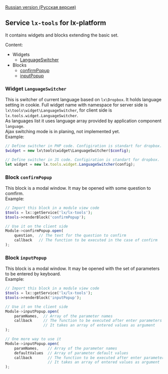 [Russian version (Русская версия)](https://github.com/epicoon/lx-tools/blob/master/README-ru.md)

## Service `lx-tools` for lx-platform

It contains widgets and blocks extending the basic set.

Content:
* Widgets
	* [LanguageSwitcher](#w-LanguageSwitcher)
* Blocks
	* [confirmPopup](#b-confirmPopup)
	* [inputPopup](#b-inputPopup)

<a name="w-LanguageSwitcher"><h3>Widget `LanguageSwitcher`</h3></a>
This is switcher of current language based on `lx\Dropbox`. It holds language setting in cookie. Full widget name with namespace for server side is `lx\tools\widget\LanguageSwitcher`, for client side is `lx.tools.widget.LanguageSwitcher`.<br>
As languages list it uses language array provided by application component `language`.<br>
Ajax switching mode is in planing, not implemented yet.<br>
Example:
```php
// Define switcher in PHP code. Configiration is standart for dropbox.
$widget = new lx\tools\widget\LanguageSwitcher($config);
```
```js
// Define switcher in JS code. Configiration is standart for dropbox.
let widget = new lx.tools.widget.LanguageSwitcher(config);
```

<a name="b-confirmPopup"><h3>Block `confirmPopup`</h3></a>
This block is a modal window. It may be opened with some question to comfirm.<br>
Example:
```php
// Import this block in a module view code
$tools = lx::getService('lx/lx-tools');
$tools->renderBlock('confirmPopup');
```
```js
// Use it on the client side
Module->confirmPopup.open(
	question,  // The text for the question to confirm
	callback   // The function to be executed in the case of confirm
);
```

<a name="b-inputPopup"><h3>Block `inputPopup`</h3></a>
This block is a modal window. It may be opened with the set of parameters to be entered by keyboard.<br>
Example:
```php
// Import this block in a module view code
$tools = lx::getService('lx/lx-tools');
$tools->renderBlock('inputPopup');
```
```js
// Use it on the client side
Module->inputPopup.open(
	paramNames,  // Array of the parameter names
	callback     // The function to be executed after enter parameters
	             // It takes an array of entered values as argument
);

// One more way to use it
Module->inputPopup.open(
	paramNames,    // Array of the parameter names
	defaultValues  // Array of parameter default values
	callback       // The function to be executed after enter parameters
	               // It takes an array of entered values as argument
);
```

